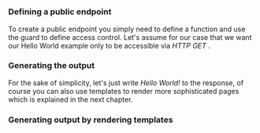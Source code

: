 
#


### Defining a public endpoint

To create a public endpoint you simply need to define a function and use the guard to define access control. Let's assume for our case that we want our Hello World example only to be accessible via *HTTP GET*
.

### Generating the output

For the sake of simplicity, let's just write *Hello World!* to the response, of course you can also use templates to render more sophisticated pages which is explained in the next chapter.


### Generating output by rendering templates

